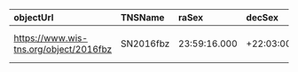| objectUrl                               | TNSName    | raSex         | decSex        | specType  | transRedshift  | hostName  | hostRedshift  | reportingSurvey                | discSurvey                     | discoveryName  | discMag  | discMagFilter  | discDate                 | raDeg       | decDeg    | TNSId    |
|:----------------------------------------|:-----------|:--------------|:--------------|:----------|:---------------|:----------|:--------------|:-------------------------------|:-------------------------------|:---------------|:---------|:---------------|:-------------------------|:------------|:----------|:---------|
| https://www.wis-tns.org/object/2016fbz  | SN2016fbz  | 23:59:16.000  | +22:03:00.70  | SN Ia     | 0.045          |           |               | GaiaAlerts, iPTF, Pan-STARRS1  | GaiaAlerts, iPTF, Pan-STARRS1  | Gaia16bbi      | 17.4     | G-Gaia         | 2016-08-16 19:59:31.000  | 359.816667  | 22.05019  | 2016fbz  |